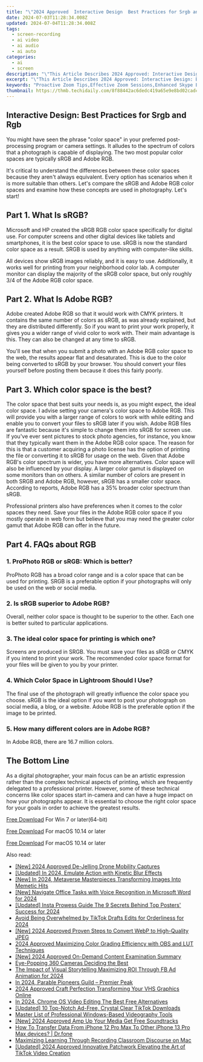 ```yaml
---
title: "\"2024 Approved  Interactive Design  Best Practices for Srgb and Rgb\""
date: 2024-07-03T11:28:34.008Z
updated: 2024-07-04T11:28:34.008Z
tags: 
  - screen-recording
  - ai video
  - ai audio
  - ai auto
categories: 
  - ai
  - screen
description: "\"This Article Describes 2024 Approved: Interactive Design: Best Practices for Srgb and Rgb\""
excerpt: "\"This Article Describes 2024 Approved: Interactive Design: Best Practices for Srgb and Rgb\""
keywords: "Proactive Zoom Tips,Effective Zoom Sessions,Enhanced Skype Engagement,Skype Communication Strategies,Improved Video Calling,Optimized Online Meetings,Efficient Zoom Interactions"
thumbnail: https://thmb.techidaily.com/8f88442ac6dedc419a65e9e8bd02cadcc874f8f080f0e1330c1b328f3cf15bd0.jpg
---
```


## Interactive Design: Best Practices for Srgb and Rgb

You might have seen the phrase "color space" in your preferred post-processing program or camera settings. It alludes to the spectrum of colors that a photograph is capable of displaying. The two most popular color spaces are typically sRGB and Adobe RGB.

It's critical to understand the differences between these color spaces because they aren't always equivalent. Every option has scenarios when it is more suitable than others. Let's compare the sRGB and Adobe RGB color spaces and examine how these concepts are used in photography. Let's start!

## Part 1\. What Is sRGB?

Microsoft and HP created the sRGB RGB color space specifically for digital use. For computer screens and other digital devices like tablets and smartphones, it is the best color space to use. sRGB is now the standard color space as a result. SRGB is used by anything with computer-like skills.

All devices show sRGB images reliably, and it is easy to use. Additionally, it works well for printing from your neighborhood color lab. A computer monitor can display the majority of the sRGB color space, but only roughly 3/4 of the Adobe RGB color space.

## Part 2\. What Is Adobe RGB?

Adobe created Adobe RGB so that it would work with CMYK printers. It contains the same number of colors as sRGB, as was already explained, but they are distributed differently. So if you want to print your work properly, it gives you a wider range of vivid color to work with. Their main advantage is this. They can also be changed at any time to sRGB.

You'll see that when you submit a photo with an Adobe RGB color space to the web, the results appear flat and desaturated. This is due to the color being converted to sRGB by your browser. You should convert your files yourself before posting them because it does this fairly poorly.

## Part 3\. Which color space is the best?

The color space that best suits your needs is, as you might expect, the ideal color space. I advise setting your camera's color space to Adobe RGB. This will provide you with a larger range of colors to work with while editing and enable you to convert your files to sRGB later if you wish. Adobe RGB files are fantastic because it's simple to change them into sRGB for screen use. If you've ever sent pictures to stock photo agencies, for instance, you know that they typically want them in the Adobe RGB color space. The reason for this is that a customer acquiring a photo license has the option of printing the file or converting it to sRGB for usage on the web. Given that Adobe RGB's color spectrum is wider, you have more alternatives. Color space will also be influenced by your display. A larger color gamut is displayed on some monitors than on others. A similar number of colors are present in both SRGB and Adobe RGB, however, sRGB has a smaller color space. According to reports, Adobe RGB has a 35% broader color spectrum than sRGB.

Professional printers also have preferences when it comes to the color spaces they need. Save your files in the Adobe RGB color space if you mostly operate in web form but believe that you may need the greater color gamut that Adobe RGB can offer in the future.

## Part 4\. FAQs about RGB

### 1\. ProPhoto RGB or sRGB: Which is better?

ProPhoto RGB has a broad color range and is a color space that can be used for printing. SRGB is a preferable option if your photographs will only be used on the web or social media.

### 2\. Is sRGB superior to Adobe RGB?

Overall, neither color space is thought to be superior to the other. Each one is better suited to particular applications.

### 3\. The ideal color space for printing is which one?

Screens are produced in SRGB. You must save your files as sRGB or CMYK if you intend to print your work. The recommended color space format for your files will be given to you by your printer.

### 4\. Which Color Space in Lightroom Should I Use?

The final use of the photograph will greatly influence the color space you choose. sRGB is the ideal option if you want to post your photograph on social media, a blog, or a website. Adobe RGB is the preferable option if the image to be printed.

### 5\. How many different colors are in Adobe RGB?

In Adobe RGB, there are 16.7 million colors.

## The Bottom Line

As a digital photographer, your main focus can be an artistic expression rather than the complex technical aspects of printing, which are frequently delegated to a professional printer. However, some of these technical concerns like color spaces start in-camera and can have a huge impact on how your photographs appear. It is essential to choose the right color space for your goals in order to achieve the greatest results.

[Free Download](https://tools.techidaily.com/wondershare/filmora/download/) For Win 7 or later(64-bit)

[Free Download](https://tools.techidaily.com/wondershare/filmora/download/) For macOS 10.14 or later

[Free Download](https://tools.techidaily.com/wondershare/filmora/download/) For macOS 10.14 or later

<ins class="adsbygoogle"
     style="display:block"
     data-ad-format="autorelaxed"
     data-ad-client="ca-pub-7571918770474297"
     data-ad-slot="1223367746"></ins>

<ins class="adsbygoogle"
     style="display:block"
     data-ad-format="autorelaxed"
     data-ad-client="ca-pub-7571918770474297"
     data-ad-slot="1223367746"></ins>



<ins class="adsbygoogle"
     style="display:block"
     data-ad-client="ca-pub-7571918770474297"
     data-ad-slot="8358498916"
     data-ad-format="auto"
     data-full-width-responsive="true"></ins>


<span class="atpl-alsoreadstyle">Also read:</span>
<div><ul>
<li><a href="https://fox-direct.techidaily.com/new-2024-approved-de-jelling-drone-mobility-captures/"><u>[New] 2024 Approved  De-Jelling Drone Mobility Captures</u></a></li>
<li><a href="https://fox-direct.techidaily.com/updated-in-2024-emulate-action-with-kinetic-blur-effects/"><u>[Updated] In 2024, Emulate Action with Kinetic Blur Effects</u></a></li>
<li><a href="https://fox-direct.techidaily.com/new-in-2024-metaverse-masterpieces-transforming-images-into-memetic-hits/"><u>[New] In 2024, Metaverse Masterpieces  Transforming Images Into Memetic Hits</u></a></li>
<li><a href="https://fox-direct.techidaily.com/new-navigate-office-tasks-with-voice-recognition-in-microsoft-word-for-2024/"><u>[New] Navigate Office Tasks with Voice Recognition in Microsoft Word for 2024</u></a></li>
<li><a href="https://fox-direct.techidaily.com/updated-insta-prowess-guide-the-9-secrets-behind-top-posters-success-for-2024/"><u>[Updated] Insta Prowess Guide  The 9 Secrets Behind Top Posters' Success for 2024</u></a></li>
<li><a href="https://fox-direct.techidaily.com/avoid-being-overwhelmed-by-tiktok-drafts-edits-for-orderliness-for-2024/"><u>Avoid Being Overwhelmed by TikTok Drafts  Edits for Orderliness for 2024</u></a></li>
<li><a href="https://fox-direct.techidaily.com/new-2024-approved-proven-steps-to-convert-webp-to-high-quality-jpeg/"><u>[New] 2024 Approved  Proven Steps to Convert WebP to High-Quality JPEG</u></a></li>
<li><a href="https://fox-direct.techidaily.com/2024-approved-maximizing-color-grading-efficiency-with-obs-and-lut-techniques/"><u>2024 Approved  Maximizing Color Grading Efficiency with OBS and LUT Techniques</u></a></li>
<li><a href="https://fox-direct.techidaily.com/new-2024-approved-on-demand-content-examination-summary/"><u>[New] 2024 Approved  On-Demand Content Examination Summary</u></a></li>
<li><a href="https://fox-direct.techidaily.com/eye-popping-360-cameras-deciding-the-best/"><u>Eye-Popping 360 Cameras  Deciding the Best</u></a></li>
<li><a href="https://facebook-video-files.techidaily.com/the-impact-of-visual-storytelling-maximizing-roi-through-fb-ad-animation-for-2024/"><u>The Impact of Visual Storytelling  Maximizing ROI Through FB Ad Animation for 2024</u></a></li>
<li><a href="https://extra-approaches.techidaily.com/in-2024-parable-pioneers-guild-premier-peak/"><u>In 2024, Parable Pioneers Guild – Premier Peak</u></a></li>
<li><a href="https://fox-http.techidaily.com/2024-approved-craft-perfection-transforming-your-vhs-graphics-online/"><u>2024 Approved  Craft Perfection  Transforming Your VHS Graphics Online</u></a></li>
<li><a href="https://smart-video-creator.techidaily.com/in-2024-chrome-os-video-editing-the-best-free-alternatives/"><u>In 2024, Chrome OS Video Editing The Best Free Alternatives</u></a></li>
<li><a href="https://tiktok-videos.techidaily.com/updated-10-top-notch-ad-free-crystal-clear-tiktok-downloads/"><u>[Updated] 10 Top-Notch  Ad-Free, Crystal Clear TikTok Downloads</u></a></li>
<li><a href="https://extra-tips.techidaily.com/master-list-of-professional-windows-based-videography-tools/"><u>Master List of Professional Windows-Based Videography Tools</u></a></li>
<li><a href="https://facebook-video-footage.techidaily.com/new-2024-approved-amp-up-your-media-get-free-soundtracks/"><u>[New] 2024 Approved  Amp Up Your Media  Get Free Soundtracks</u></a></li>
<li><a href="https://blog-min.techidaily.com/how-to-transfer-data-from-iphone-12-pro-max-to-other-iphone-13-pro-max-devices-drfone-by-drfone-transfer-data-from-ios-transfer-data-from-ios/"><u>How To Transfer Data From iPhone 12 Pro Max To Other iPhone 13 Pro Max devices? | Dr.fone</u></a></li>
<li><a href="https://video-screen-grab.techidaily.com/maximizing-learning-through-recording-classroom-discourse-on-mac/"><u>Maximizing Learning Through Recording Classroom Discourse on Mac</u></a></li>
<li><a href="https://tiktok-videos.techidaily.com/updated-2024-approved-innovative-patchwork-elevating-the-art-of-tiktok-video-creation/"><u>[Updated] 2024 Approved  Innovative Patchwork  Elevating the Art of TikTok Video Creation</u></a></li>
</ul></div>
